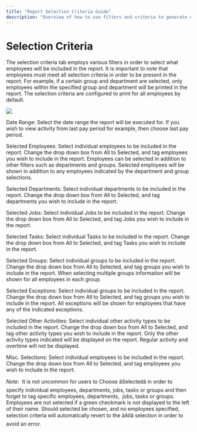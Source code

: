 ```yaml
---
title: "Report Selection Criteria Guide"
description: "Overview of how to use filters and criteria to generate employee reports, including date range and employee selection options."
---
```


# Selection Criteria

The selection criteria tab employs various filters in order to select what employees will be included in the report. It is important to note that employees must meet all selection criteria in order to be present in the report. For example, if a certain group and department are selected, only employees within the specified group and department will be printed in the report. The selection criteria are configured to print for all employees by default.

![](/img/ReportSelectionCriteria_Filters.gif)

Date Range: Select the date range the report will be executed for. If you wish to view activity from last pay period for example, then choose last pay period.

Selected Employees: Select individual employees to be included in the report. Change the drop down box from All to Selected, and tag employees you wish to include in the report. Employees can be selected in addition to other filters such as departments and groups. Selected employees will be shown in addition to any employees indicated by the department and group selections.

Selected Departments: Select individual departments to be included in the report. Change the drop down box from All to Selected, and tag departments you wish to include in the report.

Selected Jobs: Select individual Jobs to be included in the report. Change the drop down box from All to Selected, and tag Jobs you wish to include in the report.

Selected Tasks: Select individual Tasks to be included in the report. Change the drop down box from All to Selected, and tag Tasks you wish to include in the report.

Selected Groups: Select individual groups to be included in the report. Change the drop down box from All to Selected, and tag groups you wish to include in the report. When selecting multiple groups information will be shown for all employees in each group.

Selected Exceptions: Select individual groups to be included in the report. Change the drop down box from All to Selected, and tag groups you wish to include in the report. All exceptions will be shown for employees that have any of the indicated exceptions.

Selected Other Activities: Select individual other activity types to be included in the report. Change the drop down box from All to Selected, and tag other activity types you wish to include in the report. Only the other activity types indicated will be displayed on the report. Regular activity and overtime will not be displayed.

Misc. Selections: Select individual employees to be included in the report. Change the drop down box from All to Selected, and tag employees you wish to include in the report.

_Note_:  It is not uncommon for users to Choose âSelectedâ in order to specify individual employees, departments, jobs, tasks or groups and then forget to tag specific employees, departments,  jobs, tasks or groups. Employees are not selected if a green checkmark is not displayed to the left of their name. Should selected be chosen, and no employees specified, selection criteria will automatically revert to the âAllâ selection in order to avoid an error.
